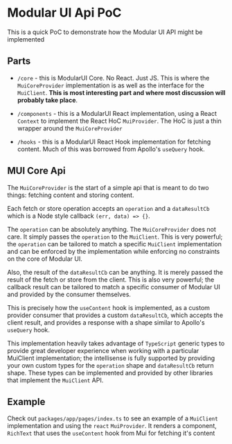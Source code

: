 # Modular UI Api PoC

This is a quick PoC to demonstrate how the Modular UI API might be implemented

## Parts

- `/core` - this is ModularUI Core. No React. Just JS. This is where the `MuiCoreProvider` implementation is as well as the interface for the `MuiClient`. **This is most interesting part and where most discussion will probably take place**.

- `/components` - this is a ModularUI React implementation, using a React `Context` to implement the React HoC `MuiProvider`. The HoC is just a thin wrapper around the `MuiCoreProvider`

- `/hooks` - this is a ModularUI React Hook implementation for fetching content. Much of this was borrowed from Apollo's `useQuery` hook.

## MUI Core Api

The `MuiCoreProvider` is the start of a simple api that is meant to do two things: fetching content and storing content.

Each fetch or store operation accepts an `operation` and a `dataResultCb` which is a Node style callback `(err, data) => {}`.

The `operation` can be absolutely anything. The `MuiCoreProvider` does not care. It simply passes the `operation` to the `MuiClient`. This is very powerful; the `operation` can be tailored to match a specific `MuiClient` implementation and can be enforced by the implementation while enforcing no constraints on the core of Modular UI.

Also, the result of the `dataResultCb` can be anything. It is merely passed the result of the fetch or store from the client. This is also very powerful; the callback result can be tailored to match a specific consumer of Modular UI and provided by the consumer themselves.

This is precisely how the `useContent` hook is implemented, as a custom provider consumer that provides a custom `dataResultCb`, which accepts the client result, and provides a response with a shape similar to Apollo's `useQuery` hook.

This implementation heavily takes advantage of `TypeScript` generic types to provide great developer experience when working with a particular MuiClient implementation; the intellisense is fully supported by providing your own custom types for the `operation` shape and `dataResultCb` return shape. These types can be implemented and provided by other libraries that implement the `MuiClient` API.

## Example

Check out `packages/app/pages/index.ts` to see an example of a `MuiClient` implementation and using the `react` `MuiProvider`. It renders a component, `RichText` that uses the `useContent` hook from Mui for fetching it's content
